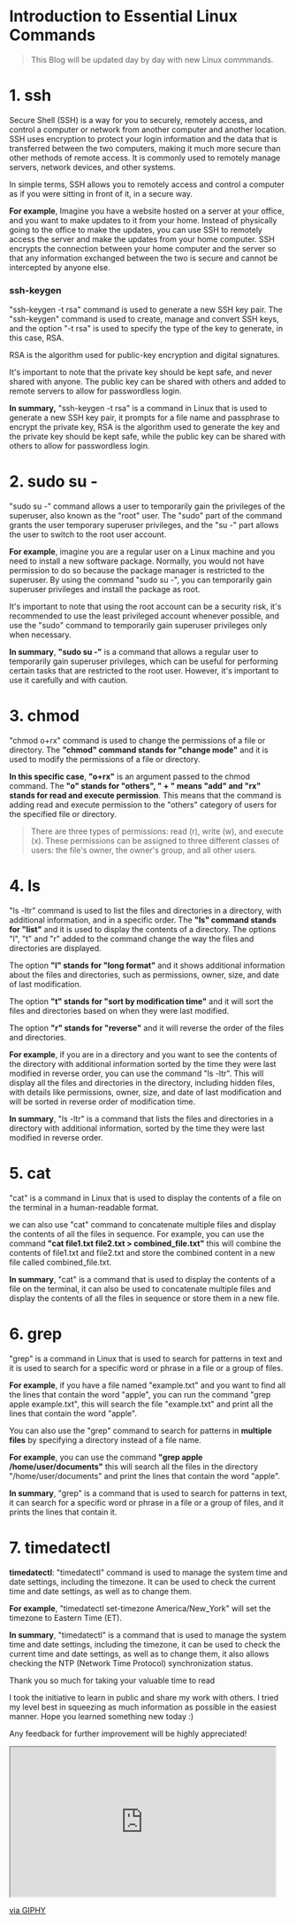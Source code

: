 # Introduction to Essential Linux Commands

> This Blog will be updated day by day with new Linux commmands.

# 1\. **ssh**

Secure Shell (SSH) is a way for you to securely, remotely access, and control a computer or network from another computer and another location. SSH uses encryption to protect your login information and the data that is transferred between the two computers, making it much more secure than other methods of remote access. It is commonly used to remotely manage servers, network devices, and other systems.

In simple terms, SSH allows you to remotely access and control a computer as if you were sitting in front of it, in a secure way.

**For example**, Imagine you have a website hosted on a server at your office, and you want to make updates to it from your home. Instead of physically going to the office to make the updates, you can use SSH to remotely access the server and make the updates from your home computer. SSH encrypts the connection between your home computer and the server so that any information exchanged between the two is secure and cannot be intercepted by anyone else.

### ssh-keygen

"ssh-keygen -t rsa" command is used to generate a new SSH key pair. The "ssh-keygen" command is used to create, manage and convert SSH keys, and the option "-t rsa" is used to specify the type of the key to generate, in this case, RSA.

RSA is the algorithm used for public-key encryption and digital signatures.

It's important to note that the private key should be kept safe, and never shared with anyone. The public key can be shared with others and added to remote servers to allow for passwordless login.

**In summary,** "ssh-keygen -t rsa" is a command in Linux that is used to generate a new SSH key pair, it prompts for a file name and passphrase to encrypt the private key, RSA is the algorithm used to generate the key and the private key should be kept safe, while the public key can be shared with others to allow for passwordless login.

# 2\. **sudo su -**

"sudo su -" command allows a user to temporarily gain the privileges of the superuser, also known as the "root" user. The "sudo" part of the command grants the user temporary superuser privileges, and the "su -" part allows the user to switch to the root user account.

**For example**, imagine you are a regular user on a Linux machine and you need to install a new software package. Normally, you would not have permission to do so because the package manager is restricted to the superuser. By using the command "sudo su -", you can temporarily gain superuser privileges and install the package as root.

It's important to note that using the root account can be a security risk, it's recommended to use the least privileged account whenever possible, and use the "sudo" command to temporarily gain superuser privileges only when necessary.

**In summary**, **"sudo su -"** is a command that allows a regular user to temporarily gain superuser privileges, which can be useful for performing certain tasks that are restricted to the root user. However, it's important to use it carefully and with caution.

# 3\. **chmod**

"chmod o+rx" command is used to change the permissions of a file or directory. The **"chmod" command stands for "change mode"** and it is used to modify the permissions of a file or directory.

**In this specific case**, **"o+rx"** is an argument passed to the chmod command. The **"o" stands for "others", " + " means "add" and "rx" stands for read and execute permission**. This means that the command is adding read and execute permission to the "others" category of users for the specified file or directory.

> There are three types of permissions: read (r), write (w), and execute (x). These permissions can be assigned to three different classes of users: the file's owner, the owner's group, and all other users.

# 4\. **ls**

"ls -ltr" command is used to list the files and directories in a directory, with additional information, and in a specific order. The **"ls" command stands for "list"** and it is used to display the contents of a directory. The options "l", "t" and "r" added to the command change the way the files and directories are displayed.

The option **"l" stands for "long format"** and it shows additional information about the files and directories, such as permissions, owner, size, and date of last modification.

The option **"t" stands for "sort by modification time"** and it will sort the files and directories based on when they were last modified.

The option **"r" stands for "reverse"** and it will reverse the order of the files and directories.

**For example**, if you are in a directory and you want to see the contents of the directory with additional information sorted by the time they were last modified in reverse order, you can use the command "ls -ltr". This will display all the files and directories in the directory, including hidden files, with details like permissions, owner, size, and date of last modification and will be sorted in reverse order of modification time.

**In summary**, "ls -ltr" is a command that lists the files and directories in a directory with additional information, sorted by the time they were last modified in reverse order.

# 5\. cat

"cat" is a command in Linux that is used to display the contents of a file on the terminal in a human-readable format.

we can also use "cat" command to concatenate multiple files and display the contents of all the files in sequence. For example, you can use the command **"cat file1.txt file2.txt &gt; combined\_file.txt"** this will combine the contents of file1.txt and file2.txt and store the combined content in a new file called combined\_file.txt.

**In summary**, "cat" is a command that is used to display the contents of a file on the terminal, it can also be used to concatenate multiple files and display the contents of all the files in sequence or store them in a new file.

# 6\. grep

"grep" is a command in Linux that is used to search for patterns in text and it is used to search for a specific word or phrase in a file or a group of files.

**For example**, if you have a file named "example.txt" and you want to find all the lines that contain the word "apple", you can run the command "grep apple example.txt", this will search the file "example.txt" and print all the lines that contain the word "apple".

You can also use the "grep" command to search for patterns in **multiple files** by specifying a directory instead of a file name.

**For example**, you can use the command **"grep apple /home/user/documents"** this will search all the files in the directory "/home/user/documents" and print the lines that contain the word "apple".

**In summary**, "grep" is a command that is used to search for patterns in text, it can search for a specific word or phrase in a file or a group of files, and it prints the lines that contain it.

# 7\. timedatectl

**timedatectl**: "timedatectl" command is used to manage the system time and date settings, including the timezone. It can be used to check the current time and date settings, as well as to change them.

**For example**, "timedatectl set-timezone America/New\_York" will set the timezone to Eastern Time (ET).

**In summary**, "timedatectl" is a command that is used to manage the system time and date settings, including the timezone, it can be used to check the current time and date settings, as well as to change them, it also allows checking the NTP (Network Time Protocol) synchronization status.

Thank you so much for taking your valuable time to read

I took the initiative to learn in public and share my work with others. I tried my level best in squeezing as much information as possible in the easiest manner. Hope you learned something new today :)

Any feedback for further improvement will be highly appreciated!

<iframe src="https://giphy.com/embed/12noFudALzfIynHuUp" class="giphy-embed" width="480" height="270"></iframe>

[via GIPHY](https://giphy.com/gifs/thefastsaga-fast-and-furious-saga-five-12noFudALzfIynHuUp)